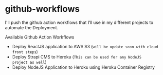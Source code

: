 # github-workflows
I'll push the github action workflows that I'll use in my different projects to automate the Deployment.

Available Github Action Workflows

- Deploy ReactJS application to AWS S3 (`will be update soon with cloud front steps`)
- Deploy Strapi CMS to Heroku (`This can be used for any NodeJS project as well`)
- Deploy NodeJS Application to Heroku using Heroku Container Registry
